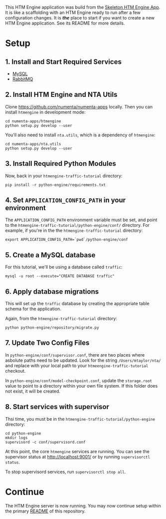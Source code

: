 This HTM Engine application was build from the [Skeleton HTM Engine App](https://github.com/nupic-community/skeleton-htmengine-app). It is like a scaffolding with an HTM Engine ready to run after a few configuration changes. It is _**the**_ place to start if you want to create a new HTM Engine application. See its README for more details.

# Setup

## 1. Install and Start Required Services

- [MySQL](https://www.mysql.com/)
- [RabbitMQ](https://www.rabbitmq.com/)

## 2. Install HTM Engine and NTA Utils

Clone https://github.com/numenta/numenta-apps locally. Then you can install
`htmengine` in development mode:

```
cd numenta-apps/htmengine
python setup.py develop --user
```

You'll also need to install `nta.utils`, which is a dependency of `htmengine`:

```
cd numenta-apps/nta.utils
python setup.py develop --user
```

## 3. Install Required Python Modules

Now, back in your `htmengine-traffic-tutorial` directory:

    pip install -r python-engine/requirements.txt


## 4. Set `APPLICATION_CONFIG_PATH` in your environment

The `APPLICATION_CONFIG_PATH` environment variable must be set, and point to the `htmengine-traffic-tutorial/python-engine/conf/` directory.  For example, if you're in the the `htmengine-traffic-tutorial` directory:

```
export APPLICATION_CONFIG_PATH=`pwd`/python-engine/conf
```

## 5. Create a MySQL database

For this tutorial, we'll be using a database called `traffic`:

```
mysql -u root --execute="CREATE DATABASE traffic"
```

## 6. Apply database migrations

This will set up the `traffic` database by creating the appropriate table schema for the application.

Again, from the `htmengine-traffic-tutorial` directory:

```
python python-engine/repository/migrate.py
```
## 7. Update Two Config Files

In `python-engine/conf/supervisor.conf`, there are two places where asbolute paths need to be updated. Look for the string `/Users/mtaylor/nta/` and replace with your local path to your `htmeengine-traffic-tutorial` checkout.

In `python-engine/conf/model-checkpoint.conf`, update the `storage.root` value to point to a directory within your own file system. If this folder does not exist, it will be created.

## 8. Start services with supervisor

Thsi time, you must be in the `htmengine-traffic-tutorial/python-engine` directory:

```
cd python-engine
mkdir logs
supervisord -c conf/supervisord.conf
```

At this point, the core `htmengine` services are running.  You can see the supervisor status at <http://localhost:9001/> or by running
`supervisorctl status`.

To stop supervisord services, run `supervisorctl stop all`.

# Continue

The HTM Engine server is now running. You may now continue setup within the
primary [README](../README.md#start-htm-http-server-python) of this repository.
